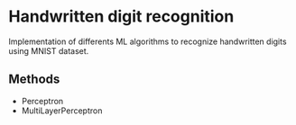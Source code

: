 # Handwritten digit recognition

Implementation of differents ML algorithms to recognize handwritten digits using MNIST dataset.

## Methods
+ Perceptron
+ MultiLayerPerceptron
